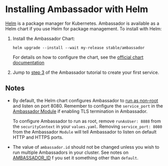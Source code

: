 # Installing Ambassador with Helm

[Helm](https://helm.sh) is a package manager for Kubernetes. Ambassador is available as a Helm chart if you use Helm for package management. To install with Helm:

1. Install the Ambassador Chart:

   ```
   helm upgrade --install --wait my-release stable/ambassador
   ```
   
   For details on how to configure the chart, see the [official chart documentation](https://hub.helm.sh/charts/stable/ambassador) 


2. Jump to [step 3](/user-guide/getting-started#3-creating-your-first-service) of the Ambassador tutorial to create your first service.

## Notes

- By default, the Helm chart configures Ambassador to [run as non-root](/reference/running#running-as-non-root) and listen on port 8080. Remember to configure the `service_port` in the [Ambassador Module](/reference/modules) if enabling TLS termination in Ambassador.

   To configure Ambassador to run as root, remove `runAsUser: 8888` from the `securityContext` in your `values.yaml`. Removing `service_port: 8080` from the Ambassador `Module` will tell Ambassador to listen on default HTTP and HTTPS ports.

- The value of `ambassador.id` should not be changed unless you wish to run multiple Ambassadors in your cluster. See notes on [AMBASSADOR_ID](/reference/running#ambassador_id) f you set it something other than `default`. 
